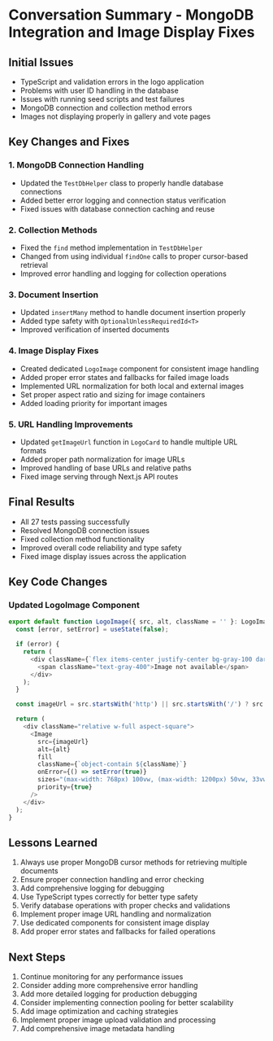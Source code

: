 # Conversation Summary - MongoDB Integration and Image Display Fixes

## Initial Issues
- TypeScript and validation errors in the logo application
- Problems with user ID handling in the database
- Issues with running seed scripts and test failures
- MongoDB connection and collection method errors
- Images not displaying properly in gallery and vote pages

## Key Changes and Fixes

### 1. MongoDB Connection Handling
- Updated the `TestDbHelper` class to properly handle database connections
- Added better error logging and connection status verification
- Fixed issues with database connection caching and reuse

### 2. Collection Methods
- Fixed the `find` method implementation in `TestDbHelper`
- Changed from using individual `findOne` calls to proper cursor-based retrieval
- Improved error handling and logging for collection operations

### 3. Document Insertion
- Updated `insertMany` method to handle document insertion properly
- Added type safety with `OptionalUnlessRequiredId<T>`
- Improved verification of inserted documents

### 4. Image Display Fixes
- Created dedicated `LogoImage` component for consistent image handling
- Added proper error states and fallbacks for failed image loads
- Implemented URL normalization for both local and external images
- Set proper aspect ratio and sizing for image containers
- Added loading priority for important images

### 5. URL Handling Improvements
- Updated `getImageUrl` function in `LogoCard` to handle multiple URL formats
- Added proper path normalization for image URLs
- Improved handling of base URLs and relative paths
- Fixed image serving through Next.js API routes

## Final Results
- All 27 tests passing successfully
- Resolved MongoDB connection issues
- Fixed collection method functionality
- Improved overall code reliability and type safety
- Fixed image display issues across the application

## Key Code Changes

### Updated LogoImage Component
```typescript
export default function LogoImage({ src, alt, className = '' }: LogoImageProps) {
  const [error, setError] = useState(false);

  if (error) {
    return (
      <div className={`flex items-center justify-center bg-gray-100 dark:bg-gray-700 min-h-[200px] ${className}`}>
        <span className="text-gray-400">Image not available</span>
      </div>
    );
  }

  const imageUrl = src.startsWith('http') || src.startsWith('/') ? src : `/${src}`;

  return (
    <div className="relative w-full aspect-square">
      <Image
        src={imageUrl}
        alt={alt}
        fill
        className={`object-contain ${className}`}
        onError={() => setError(true)}
        sizes="(max-width: 768px) 100vw, (max-width: 1200px) 50vw, 33vw"
        priority={true}
      />
    </div>
  );
}
```

## Lessons Learned
1. Always use proper MongoDB cursor methods for retrieving multiple documents
2. Ensure proper connection handling and error checking
3. Add comprehensive logging for debugging
4. Use TypeScript types correctly for better type safety
5. Verify database operations with proper checks and validations
6. Implement proper image URL handling and normalization
7. Use dedicated components for consistent image display
8. Add proper error states and fallbacks for failed operations

## Next Steps
1. Continue monitoring for any performance issues
2. Consider adding more comprehensive error handling
3. Add more detailed logging for production debugging
4. Consider implementing connection pooling for better scalability
5. Add image optimization and caching strategies
6. Implement proper image upload validation and processing
7. Add comprehensive image metadata handling 